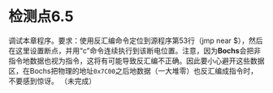 # 检测点6.5
调试本章程序。要求：使用反汇编命令定位到源程序第53行（jmp near $），然后在这里设置断点，并用“c”命令连续执行到该断电位置。注意，因为**Bochs**会把非指令地数据也视为指令，这将有可能导致反汇编不正确。因此要小心避开这些数据区，在Bochs把物理的地址`0x7C00`之后地数据（一大堆零）也反汇编成指令时，不要感到惊讶。
（未完成）